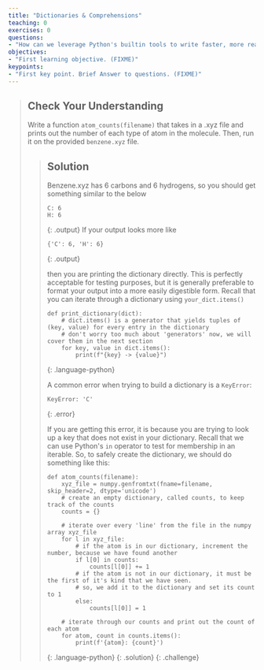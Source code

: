```yaml
---
title: "Dictionaries & Comprehensions"
teaching: 0
exercises: 0
questions:
- "How can we leverage Python's builtin tools to write faster, more readable code?"
objectives:
- "First learning objective. (FIXME)"
keypoints:
- "First key point. Brief Answer to questions. (FIXME)"
---
```


> ## Check Your Understanding
>
> Write a function `atom_counts(filename)` that takes in a .xyz file and prints out the number of each type of atom in
> the molecule. Then, run it on the provided `benzene.xyz` file.
>
> > ## Solution
> >
> > Benzene.xyz has 6 carbons and 6 hydrogens, so you should get something similar to the below
> > ~~~
> > C: 6
> > H: 6
> > ~~~
> > {: .output}
> > If your output looks more like
> >
> > ~~~
> > {'C': 6, 'H': 6}
> > ~~~
> > {: .output}
> >
> > then you are printing the dictionary directly. This is perfectly acceptable for testing purposes, but it is
> > generally preferable to format your output into a more easily digestible form. Recall that you can iterate through a
> > dictionary using `your_dict.items()`
> >
> > ~~~
> > def print_dictionary(dict):
> >     # dict.items() is a generator that yields tuples of (key, value) for every entry in the dictionary
> >     # don't worry too much about 'generators' now, we will cover them in the next section
> >     for key, value in dict.items():
> >         print(f"{key} -> {value}")
> > ~~~
> > {: .language-python}
> >
> > A common error when trying to build a dictionary is a `KeyError`:
> >
> > ~~~
> > KeyError: 'C'
> > ~~~
> >{: .error}
> >
> > If you are getting this error, it is because you are trying to look up a key that does not exist in your dictionary.
> > Recall that we can use Python's `in` operator to test for membership in an iterable. So, to safely create the dictionary,
> > we should do something like this:
> >
> > ~~~
> > def atom_counts(filename):
> >     xyz_file = numpy.genfromtxt(fname=filename, skip_header=2, dtype='unicode')
> >     # create an empty dictionary, called counts, to keep track of the counts
> >     counts = {}
> >
> >     # iterate over every 'line' from the file in the numpy array xyz_file
> >     for l in xyz_file:
> >         # if the atom is in our dictionary, increment the number, because we have found another
> >         if l[0] in counts:
> >             counts[l[0]] += 1
> >         # if the atom is not in our dictionary, it must be the first of it's kind that we have seen.
> >         # so, we add it to the dictionary and set its count to 1
> >         else:
> >             counts[l[0]] = 1
> >
> >     # iterate through our counts and print out the count of each atom
> >     for atom, count in counts.items():
> >         print(f'{atom}: {count}')
> > ~~~
> > {: .language-python}
> {: .solution}
{: .challenge}

